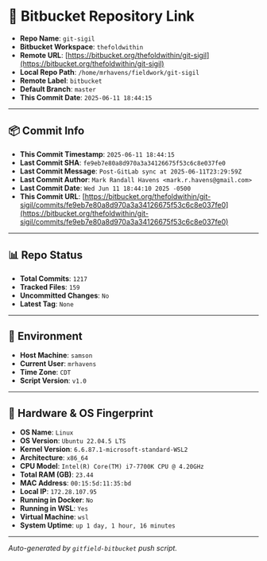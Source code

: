 # 🔗 Bitbucket Repository Link

- **Repo Name**: `git-sigil`
- **Bitbucket Workspace**: `thefoldwithin`
- **Remote URL**: [https://bitbucket.org/thefoldwithin/git-sigil](https://bitbucket.org/thefoldwithin/git-sigil)
- **Local Repo Path**: `/home/mrhavens/fieldwork/git-sigil`
- **Remote Label**: `bitbucket`
- **Default Branch**: `master`
- **This Commit Date**: `2025-06-11 18:44:15`

---

## 📦 Commit Info

- **This Commit Timestamp**: `2025-06-11 18:44:15`
- **Last Commit SHA**: `fe9eb7e80a8d970a3a34126675f53c6c8e037fe0`
- **Last Commit Message**: `Post-GitLab sync at 2025-06-11T23:29:59Z`
- **Last Commit Author**: `Mark Randall Havens <mark.r.havens@gmail.com>`
- **Last Commit Date**: `Wed Jun 11 18:44:10 2025 -0500`
- **This Commit URL**: [https://bitbucket.org/thefoldwithin/git-sigil/commits/fe9eb7e80a8d970a3a34126675f53c6c8e037fe0](https://bitbucket.org/thefoldwithin/git-sigil/commits/fe9eb7e80a8d970a3a34126675f53c6c8e037fe0)

---

## 📊 Repo Status

- **Total Commits**: `1217`
- **Tracked Files**: `159`
- **Uncommitted Changes**: `No`
- **Latest Tag**: `None`

---

## 🧭 Environment

- **Host Machine**: `samson`
- **Current User**: `mrhavens`
- **Time Zone**: `CDT`
- **Script Version**: `v1.0`

---

## 🧬 Hardware & OS Fingerprint

- **OS Name**: `Linux`
- **OS Version**: `Ubuntu 22.04.5 LTS`
- **Kernel Version**: `6.6.87.1-microsoft-standard-WSL2`
- **Architecture**: `x86_64`
- **CPU Model**: `Intel(R) Core(TM) i7-7700K CPU @ 4.20GHz`
- **Total RAM (GB)**: `23.44`
- **MAC Address**: `00:15:5d:11:35:bd`
- **Local IP**: `172.28.107.95`
- **Running in Docker**: `No`
- **Running in WSL**: `Yes`
- **Virtual Machine**: `wsl`
- **System Uptime**: `up 1 day, 1 hour, 16 minutes`

---

_Auto-generated by `gitfield-bitbucket` push script._
